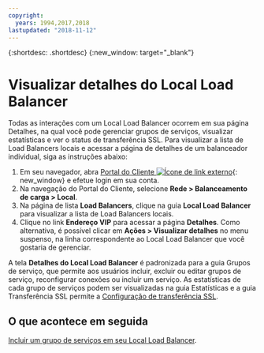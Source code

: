 ```yaml
---
copyright:
  years: 1994,2017,2018
lastupdated: "2018-11-12"
---
```


{:shortdesc: .shortdesc}
{:new_window: target="_blank"}

# Visualizar detalhes do Local Load Balancer

Todas as interações com um Local Load Balancer ocorrem em sua página Detalhes, na qual você pode gerenciar grupos de serviços, visualizar estatísticas e ver o status de transferência SSL. Para visualizar a lista de Load Balancers locais e acessar a página de detalhes de um balanceador individual, siga as instruções abaixo:

1. Em seu navegador, abra [Portal do Cliente ![Ícone de link externo](../../icons/launch-glyph.svg "Ícone de link externo")](https://control.softlayer.com/){: new_window} e efetue login em sua conta.
2. Na navegação do Portal do Cliente, selecione **Rede > Balanceamento de carga > Local**.
3. Na página de lista **Load Balancers**, clique na guia **Local Load Balancer** para visualizar a lista de Load Balancers locais.
4. Clique no link **Endereço VIP** para acessar a página **Detalhes**. Como alternativa, é possível clicar em **Ações > Visualizar detalhes** no menu suspenso, na linha correspondente ao Local Load Balancer que você gostaria de gerenciar.

A tela **Detalhes do Local Load Balancer** é padronizada para a guia Grupos de serviço, que permite aos usuários incluir, excluir ou editar grupos de serviço, reconfigurar conexões ou incluir um serviço. As estatísticas de cada grupo de serviços podem ser visualizadas na guia Estatísticas e a guia Transferência SSL permite a [Configuração de
transferência SSL](configure-ssl-offloading-load-balancer.html).

## O que acontece em seguida

[Incluir um grupo de serviços em seu Local Load Balancer](add-service-group-load-balancer.html). 
